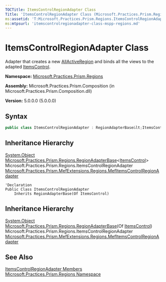 ```yaml
---
TOCTitle: ItemsControlRegionAdapter Class
Title: 'ItemsControlRegionAdapter Class (Microsoft.Practices.Prism.Regions)'
ms:assetid: 'T:Microsoft.Practices.Prism.Regions.ItemsControlRegionAdapter'
ms:mtpsurl: 'itemscontrolregionadapter-class-mspp-regions.md'
---
```


# ItemsControlRegionAdapter Class

Adapter that creates a new [AllActiveRegion](/patterns-practices/reference/allactiveregion-class-mspp-regions) and binds all the views to the adapted [ItemsControl](http://msdn.microsoft.com/en-us/library/ms611045).

**Namespace:** [Microsoft.Practices.Prism.Regions](/patterns-practices/reference/mspp-regions-namespace)

**Assembly:** Microsoft.Practices.Prism.Composition (in Microsoft.Practices.Prism.Composition.dll)

**Version:** 5.0.0.0 (5.0.0.0)

## Syntax
```C#
public class ItemsControlRegionAdapter : RegionAdapterBase&lt;ItemsControl&gt;
```
## Inheritance Hierarchy

[System.Object](http://msdn.microsoft.com/en-us/library/e5kfa45b)  
  [Microsoft.Practices.Prism.Regions.RegionAdapterBase](/patterns-practices/reference/regionadapterbase-t-class-mspp-regions)&lt;[ItemsControl](http://msdn.microsoft.com/en-us/library/ms611045)&gt;  
    Microsoft.Practices.Prism.Regions.ItemsControlRegionAdapter  
 [Microsoft.Practices.Prism.MefExtensions.Regions.MefItemsControlRegionAdapter](/patterns-practices/reference/mefitemscontrolregionadapter-class-mspp-mefextensions-regions)

```VB
'Declaration
Public Class ItemsControlRegionAdapter
	Inherits RegionAdapterBase(Of ItemsControl)
```
## Inheritance Hierarchy

[System.Object](http://msdn.microsoft.com/en-us/library/e5kfa45b)  
  [Microsoft.Practices.Prism.Regions.RegionAdapterBase](/patterns-practices/reference/regionadapterbase-t-class-mspp-regions)(Of [ItemsControl](http://msdn.microsoft.com/en-us/library/ms611045))  
    Microsoft.Practices.Prism.Regions.ItemsControlRegionAdapter  
 [Microsoft.Practices.Prism.MefExtensions.Regions.MefItemsControlRegionAdapter](/patterns-practices/reference/mefitemscontrolregionadapter-class-mspp-mefextensions-regions)

## See Also

[ItemsControlRegionAdapter Members](/patterns-practices/reference/itemscontrolregionadapter-members-mspp-regions)<br/>
[Microsoft.Practices.Prism.Regions Namespace](/patterns-practices/reference/mspp-regions-namespace)<br/>